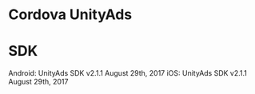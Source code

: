 Cordova UnityAds
====================

# SDK
Android: UnityAds SDK v2.1.1 August 29th, 2017
iOS: UnityAds SDK v2.1.1 August 29th, 2017
